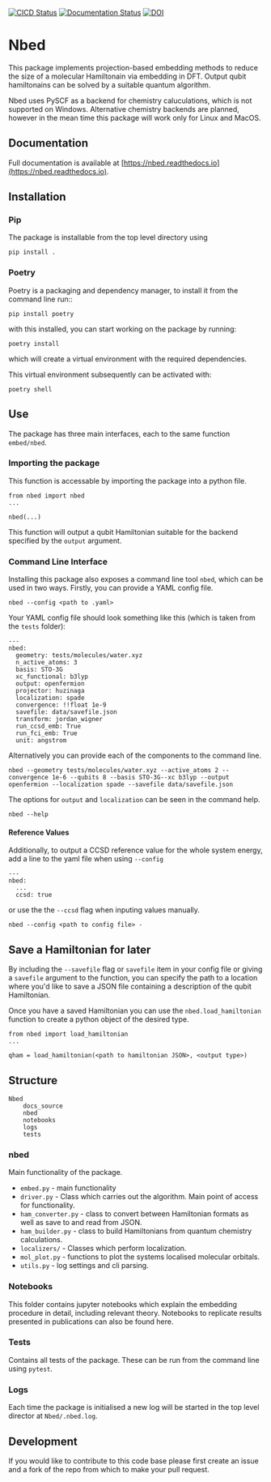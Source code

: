 [![CICD Status](https://github.com/UCL-CCS/Nbed/actions/workflows/release.yaml/badge.svg?branch=master)](https://github.com/UCL-CCS/Nbed/actions/workflows/release.yaml) [![Documentation Status](https://readthedocs.org/projects/nbed/badge/?version=latest)](https://nbed.readthedocs.io/en/latest/?badge=latest) [![DOI](https://zenodo.org/badge/341631818.svg)](https://zenodo.org/badge/latestdoi/341631818)



# Nbed

This package implements projection-based embedding methods to reduce the size of a molecular Hamiltonain via embedding in DFT. Output qubit hamiltonains can be solved by a suitable quantum algorithm.

Nbed uses PySCF as a backend for chemistry caluculations, which is not supported on Windows. Alternative chemistry backends are planned, however in the mean time this package will work only for Linux and MacOS.

## Documentation

Full documentation is available at [https://nbed.readthedocs.io](https://nbed.readthedocs.io).

## Installation
### Pip

The package is installable from the top level directory using

```
pip install .
```
### Poetry

Poetry is a packaging and dependency manager, to install it from the command line run::

    pip install poetry

with this installed, you can start working on the package by running:

    poetry install

which will create a virtual environment with the required dependencies.

This virtual environment subsequently can be activated with:

    poetry shell
## Use

The package has three main interfaces, each to the same function `embed/nbed`. 

### Importing the package
This function is accessable by importing the package into a python file.

```
from nbed import nbed
...

nbed(...)
```

This function will output a qubit Hamiltonian suitable for the backend specified by the `output` argument.

### Command Line Interface
Installing this package also exposes a command line tool `nbed`, which can be used in two ways. Firstly, you can provide a YAML config file.

```
nbed --config <path to .yaml>
```

Your YAML config file should look something like this (which is taken from the `tests` folder):

```
---
nbed:
  geometry: tests/molecules/water.xyz
  n_active_atoms: 3
  basis: STO-3G
  xc_functional: b3lyp
  output: openfermion
  projector: huzinaga
  localization: spade
  convergence: !!float 1e-9
  savefile: data/savefile.json
  transform: jordan_wigner
  run_ccsd_emb: True
  run_fci_emb: True
  unit: angstrom
```

Alternatively you can provide each of the components to the command line.

```
nbed --geometry tests/molecules/water.xyz --active_atoms 2 --convergence 1e-6 --qubits 8 --basis STO-3G--xc b3lyp --output openfermion --localization spade --savefile data/savefile.json
```

The options for `output` and `localization` can be seen in the command help.

```
nbed --help
```

#### Reference Values

Additionally, to output a CCSD reference value for the whole system energy, add a line to the yaml file when using `--config`

```
---
nbed:
  ...
  ccsd: true

```

or use the the `--ccsd` flag when inputing values manually.

```
nbed --config <path to config file> -
```

## Save a Hamiltonian for later

By including the `--savefile` flag or `savefile` item in your config file or giving a `savefile` argument to the function, you can specify the path to a location where you'd like to save a JSON file containing a description of the qubit Hamiltonian.

Once you have a saved Hamiltonian you can use the `nbed.load_hamiltonian` function to create a python object of the desired type.

```
from nbed import load_hamiltonian
...

qham = load_hamiltonian(<path to hamiltonian JSON>, <output type>)
```

## Structure

```
Nbed
    docs_source
    nbed
    notebooks
    logs
    tests
```
### nbed

Main functionality of the package.

- `embed.py` - main functionality
- `driver.py` - Class which carries out the algorithm. Main point of access for functionality.
- `ham_converter.py` - class to convert between Hamiltonian formats as well as save to and read from JSON.
- `ham_builder.py` - class to build Hamiltonians from quantum chemistry calculations.
- `localizers/` - Classes which perform localization.
- `mol_plot.py` - functions to plot the systems localised molecular orbitals.
- `utils.py` - log settings and cli parsing.

### Notebooks
This folder contains jupyter notebooks which explain the embedding procedure in detail, including relevant theory. Notebooks to replicate results presented in publications can also be found here.

### Tests

Contains all tests of the package. These can be run from the command line using `pytest`.

### Logs
Each time the package is initialised a new log will be started in the top level director at `Nbed/.nbed.log`.

## Development
If you would like to contribute to this code base please first create an issue and a fork of the repo from which to make your pull request.